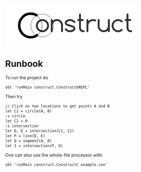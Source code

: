 [notebook-fork]: https://github.com/hmc-cs111-fall2015/project-notebook/fork
[CS111-projects]: https://github.com/hmc-cs111-fall2015/hmc-cs111-fall2015.github.io/wiki/Project-links

![Logo](construct.png)

# Runbook

To run the project do

```
sbt 'runMain construct.ConstructGREPL'
```

Then try

```
// Click on two locations to get points A and B
let C1 = circle(A, B)
:s circle
let C2 = 0
:s intersection
let D, E = intersection(C1, C2)
let P = line(D, E)
let Q = segment(A, B)
let I = intersection(P, Q)
```

One can also use the whole-file processor with:

```
sbt 'runMain construct.ConstructC example.con'
```
